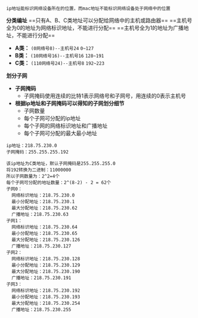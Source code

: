 ```
ip地址能标识网络设备所在的位置，而mac地址不能标识网络设备处于网络中的位置
```

**分类编址**
==只有A、B、C类地址可以分配给网络中的主机或路由器==
==主机号全为0的地址为网络标识地址，不能进行分配==
==主机号全为1的地址为广播地址，不能进行分配==
- **A类：** `(0网络号8)--主机号24` `0~127`
- **B类：** `(10网络号16)--主机号16` `128~191`
- **C类：** `(110网络号24)--主机号8` `192~223`

**划分子网**
- **子网掩码**
  - 子网掩码使用连续的比特1表示网络号和子网号，用连续的0表示主机号
- **根据ip地址和子网掩码可以得知的子网划分细节**
  - 子网数量
  - 每个子网可分配的ip地址
  - 每个子网的网络标识地址和广播地址
  - 每个子网可分配的最大最小地址
```
ip地址：218.75.230.0
子网掩码：255.255.255.192

该ip地址为C类地址，默认子网掩码是255.255.255.0
将192转换为二进制：11000000
所以子网数量为：2^2=4个
每个子网可分配的地址数量：2^(8-2) - 2 = 62个
子网0：
  网络标识地址：218.75.230.0
  最小分配地址：218.75.230.1
  最大分配地址：218.75.230.62
  广播地址：218.75.230.63
子网1：
  网络标识地址：218.75.230.64
  最小分配地址：218.75.230.65
  最大分配地址：218.75.230.126
  广播地址：218.75.230.127
子网2：
  网络标识地址：218.75.230.128
  最小分配地址：218.75.230.129
  最大分配地址：218.75.230.190
  广播地址：218.75.230.191
子网3：
  网络标识地址：218.75.230.192
  最小分配地址：218.75.230.193
  最大分配地址：218.75.230.254
  广播地址：218.75.230.255
```